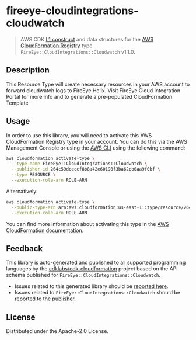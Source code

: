 # fireeye-cloudintegrations-cloudwatch

> AWS CDK [L1 construct] and data structures for the [AWS CloudFormation Registry] type `FireEye::CloudIntegrations::Cloudwatch` v1.1.0.

[L1 construct]: https://docs.aws.amazon.com/cdk/latest/guide/constructs.html
[AWS CloudFormation Registry]: https://docs.aws.amazon.com/AWSCloudFormation/latest/UserGuide/registry.html

## Description

This Resource Type will create necessary resources in your AWS account to forward cloudwatch logs to FireEye Helix. Visit FireEye Cloud Integration Portal for more info and to generate a pre-populated CloudFormation Template

## Usage

In order to use this library, you will need to activate this AWS CloudFormation Registry type in your account. You can do this via the AWS Management Console or using the [AWS CLI](https://aws.amazon.com/cli/) using the following command:

```sh
aws cloudformation activate-type \
  --type-name FireEye::CloudIntegrations::Cloudwatch \
  --publisher-id 264c59dceccf8b8a42e60198f3ba62cb0aa9f0bf \
  --type RESOURCE \
  --execution-role-arn ROLE-ARN
```

Alternatively:

```sh
aws cloudformation activate-type \
  --public-type-arn arn:aws:cloudformation:us-east-1::type/resource/264c59dceccf8b8a42e60198f3ba62cb0aa9f0bf/FireEye-CloudIntegrations-Cloudwatch \
  --execution-role-arn ROLE-ARN
```

You can find more information about activating this type in the [AWS CloudFormation documentation](https://docs.aws.amazon.com/AWSCloudFormation/latest/UserGuide/registry-public.html).

## Feedback

This library is auto-generated and published to all supported programming languages by the [cdklabs/cdk-cloudformation] project based on the API schema published for `FireEye::CloudIntegrations::Cloudwatch`.

* Issues related to this generated library should be [reported here](https://github.com/cdklabs/cdk-cloudformation/issues/new?title=Issue+with+%40cdk-cloudformation%2Ffireeye-cloudintegrations-cloudwatch+v1.1.0).
* Issues related to `FireEye::CloudIntegrations::Cloudwatch` should be reported to the [publisher](undefined).

[cdklabs/cdk-cloudformation]: https://github.com/cdklabs/cdk-cloudformation

## License

Distributed under the Apache-2.0 License.
